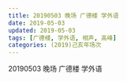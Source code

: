 ```yaml
---
title: 20190503 晚场 广德楼 学外语
date: 2019-05-03
updated: 2019-05-03
tags: [广德楼, 学外语, 相声, 高峰]
categories: (2019)己亥年场次
---
```

20190503 晚场 广德楼 学外语